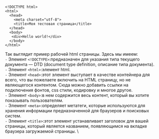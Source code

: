 
```
<!DOCTYPE html>
<html>
  <head>
    <meta charset="utf-8">
    <title>Моя тестовая страница</title>
  </head>
  <body>
   <div>Hello world!</div>
  </body>
</html>
```

Так выглядит пример рабочей html страницы. Здесь мы имеем: \
`-` Элемент ```<!DOCTYPE>```:предназначен для указания типа текущего документа — DTD (document type definition, описание типа документа). \
`-` Элемент ```<html>```:элемент html. \
`-` Элемент ```<head>```:этот элемент выступает в качестве контейнера для всего, что вы пожелаете включить на HTML страницу, но не являющегося контентом. Сюда можно добавить ссылки на подключения фонтов, css стили, кодировку и многое другое. \
`-` Элемент ```<body>```:в нем содержится весь контент, который вы хотите показывать пользователям. \
`-` Элемент ```<meta>```:определяет метатеги, которые используются для хранения информации предназначенной для браузеров и поисковых систем. \
`-` Элемент ```<title>```:этот элемент устанавливает заголовок для вашей страницы, который является названием, появляющимся на вкладке браузера загружаемой страницы. \
